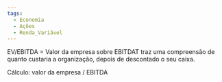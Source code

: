 ```yaml
---
tags:
  - Economia
  - Ações
  - Renda_Variável
---
```

EV/EBITDA = Valor da empresa sobre EBITDAT traz uma compreensão de quanto custaria a organização, depois de descontado o seu caixa.

Cálculo: valor da empresa / EBITDA